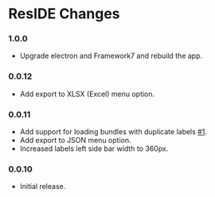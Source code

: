 ResIDE Changes
================

### 1.0.0

  * Upgrade electron and Framework7 and rebuild the app.

### 0.0.12

  * Add export to XLSX (Excel) menu option.

### 0.0.11
  
  * Add support for loading bundles with duplicate labels [#1](../../pull/1).
  * Add export to JSON menu option.
  * Increased labels left side bar width to 360px.
  
### 0.0.10
  
  * Initial release.
